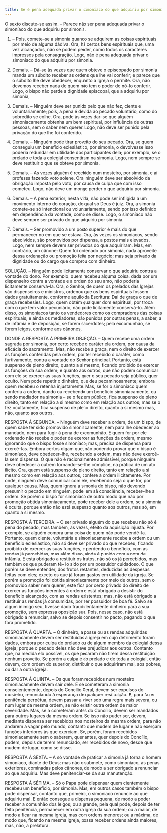 ```yaml
---
title: Se é pena adequada privar o simoníaco do que adquiriu por simonia
---
```


O sexto discute–se assim. – Parece não ser pena adequada privar o simoníaco do que adquiriu por simonia.  

1. – Pois, comete–se a simonia quando se adquirem as coisas espirituais por meio de alguma dádiva. Ora, há certos bens espirituais que, uma vez alcançados, não se podem perder, como todos os caracteres impressos pela consagração. Logo, não é pena adequada privar o simoníaco do que adquiriu por simonia.  

2. Demais. – Dá–se às vezes que quem obteve o episcopado por simonia manda um súbdito receber as ordens que lhe vai conferir; e parece que o súbdito lhe deve obedecer, enquanto a Igreja o permite. Ora, não devemos receber nada de quem não tem o poder de nô–lo conferir. Logo, o bispo não perde a dignidade episcopal, que a adquiriu por simonia,  

3. Demais. – Ninguém deve ser punido pelo que não fez, ciente e voluntariamente; pois, a pena é devida ao pecado voluntário, como do sobredito se colhe. Ora, pode às vezes dar–se que alguém simoniacamente obtenha um bem espiritual, por influência de outras pessoas, sem o saber nem querer. Logo, não deve ser punido pela privação do que lhe foi conferido.  

4. Demais. – Ninguém pode tirar proveito do seu pecado. Ora, se quem conseguiu um benefício eclesiástico, por simonia, o devolvesse isso poderia redundar em utilidade dos participantes dela; por exemplo, se o prelado e toda a colegial consentiram na simonia. Logo, nem sempre se deve restituir o que se obteve por simonia.  

5. Demais. – As vezes alguém é recebido num mosteiro, por simonia, e aí professa fazendo voto solene. Ora, ninguém deve ser absolvido da obrigação imposta pelo voto, por causa de culpa que com isso cometeu. Logo, não deve um monge perder o que adquiriu por simonia.  

6. Demais. – A pena exterior, nesta vida, não pode ser infligida a um movimento interno do coração, do qual só Deus é juiz. Ora, a simonia comete–se só intencional ou voluntariamente, sendo por isso definido em dependência da vontade, como se disse. Logo, o simoníaco não deve sempre ser privado do que adquiriu por simonia.  

7. Demais. – Ser promovido a um posto superior é mais do que permanecer no em que se estava. Ora, às vezes os simoníacos, sendo absolvidos, são promovidos por dispensa, a postos mais elevados. Logo, nem sempre devem ser privados do que adquiriram.  Mas, em contrário, um cânone: Quem foi ordenado por simonia, nada aproveite dessa ordenação ou promoção feita por negócio; mas seja privado da dignidade ou do cargo que comprou com dinheiro.  

SOLUÇÃO. – Ninguém pode licitamente conservar o que adquiriu contra a vontade do dono. Por exemplo, quem recebeu alguma coisa, dada por um dispenseiro contra a vontade e a ordem do seu amo, não poderia licitamente conservá–la. Ora, o Senhor, de quem os prelados das Igrejas são dispenseiros e ministros, ordenou que os bens espirituais fossem dados gratuitamente. conforme aquilo da Escritura: Dai de graça o que de graça recebesies. Logo, quem obtém qualquer dom espiritual, por troca com o que tem valor pecuniário, não pode licitamente conservá–lo. Além disso, os simoníacos tanto os vendedores como os compradores das coisas espirituais, e ainda os mediadores, são punidos por outras penas, a saber, a de infâmia e de deposição, se forem sacerdotes; pela excomunhão, se forem leigos, conforme aos cânones,  

DONDE A RESPOSTA À PRIMEIRA OBJEÇÃO. – Quem recebe uma ordem sagrada por simonia, por certo recebe o caráter ela ordem, por causa da eficácia do sacramento. Mas, não recebe a graça, nem o direito de exercer as funções conferidas pela ordem, por ter recebido o caráter, como furtivamente, contra a vontade do Senhor principal. Portanto, está suspenso de pleno direito, quanto a si mesmo, ficando proibido de exercer as funções da sua ordem; e quanto aos outros, que não podem comunicar com ele se exercer as suas funções, quer o seu pecado seja público, quer oculto. Nem pode repetir o dinheiro, que deu pecaminosamente; embora quem recebeu o retenha injustamente. Mas, se for o simoníaco quem conferiu a ordem, dando ou recebendo um benefício simoniacamente, ou sendo mediador na simonia – se o fez em público, fica suspenso de pleno direito, tanto em relação a si mesmo como em relação aos outros; mas se o fez ocultamente, fica suspenso de pleno direito, quanto a si mesmo mas, não, quanto aos outros.  

RESPOSTA À SEGUNDA. – Ninguém deve receber a ordem, de um bispo, de quem sabe ter sido promovido simoniacamente, nem para lhe obedecer ao mandado, nem para fugir à pena de excomunhão. E quem for por ele ordenado não recebe o poder de exercer as funções da ordem, mesmo ignorando que o bispo fosse simoníaco; mas, precisa de dispensa para exercê–las. Embora certos digam que, não podendo provar que o bispo é simoníaco, deve obedecer–lhe, recebendo a ordem, mas não deve exercê–la sem dispensa. O que não é racionalmente admissível, porque ninguém deve obedecer a outrem tornando–se–lhe cúmplice, na prática de um ato ilícito. Ora, quem está suspenso de pleno direito, tanto em relação a si mesmo como em relação aos outros, confere a ordem ilicitamente. Por onde, ninguém deve comunicar com ele, recebendo seja o que for, por qualquer causa. Mas, quem ignora a simonia do bispo, não devendo presumir o pecado em ninguém, pode, em sã consciência, receber–lhe a ordem. Se porém o bispo for simoníaco de outro modo que não por promoção obtida simoniacamente, pode receber dele a ordem, se a simonia é oculta, porque então não está suspenso quanto aos outros, mas só, em quanto a si mesmo.  

RESPOSTA À TERCEIRA. – O ser privado alguém do que recebeu não só é pena do pecado, mas também, às vezes, efeito da aquisição injusta. Por exemplo, se alguém compra uma coisa de quem não pode vendê–la. Portanto, quem ciente, voluntária e simoniacamente recebe a ordem ou um benefício eclesiástico, não só deve ser privado do que recebeu, ficando proibido de exercer as suas funções, e perdendo o benefício, com as rendas já percebidas, mas além disso, ainda é punido com a nota de infâmia. E está obrigado a restituir os frutos, não só os já percebidos, mas também os que puderam tê– lo sido por um possuidor cuidadoso. O que porém se deve entender, dos frutos restantes, deduzidas as despesas feitas com eles; exceto os que já foram gastos em utilidade da igreja. Se porém a promoção foi obtida simoniacamente por meio de outros, sem o promovido saber nem querer, este fica por certo privado do direito de exercer as funções inerentes à ordem e está obrigado a desistir do benefício alcançado, com as rendas existentes; mas, não está obrigado a restituir as rendas já consumidas, por ser possuidor de boa fé. Salvo se algum inimigo seu, tivesse dado fraudulentamente dinheiro para a sua promoção, sem expressa oposição sua. Pois, nesse caso, não está obrigado a renunciar, salvo se depois consentir no pacto, pagando o que fora prometido.  

RESPOSTA À QUARTA. – O dinheiro, a posse ou as rendas adquiridas simoniacamente devem ser restituídas à igreja em cujo detrimento foram dados, embora por culpa do prelado ou de algum membro da colegial dessa igreja; porque o pecado deles não deve prejudicar aos outros. Contanto que, na medida elo possível, os que pecaram não tirem dessa restituição nenhum proveito. Se porém a culpa é do prelado e de toda a colegial, então devem, com ordem do superior, distribuir o que adquiriram mal, aos pobres, ou dar a outra igreja.  

RESPOSTA À QUINTA. – Os que foram recebidos num mosteiro simoniacamente devem sair dele. E se cometeram a simonia conscientemente, depois do Concílio Geral, devem ser expulsos do mosteiro, renunciando à esperança de qualquer restituição. E, para fazer penitência perpétua, devem passar a viver sob uma regra mais severa, ou num lugar da mesma ordem, se não existir outra ordem de maior severidade. Mas, se a cometeram antes do Concílio, devem ser mandados para outros lugares da mesma ordem. Se isso não puder ser, devem, mediante dispensa ser recebidos nos mosteiros da mesma ordem, para não andarem a vagar pelo mundo, contanto que mudem de lugar e não exerçam funções inferiores às que exerciam. Se, porém, foram recebidos simoniacamente sem o saberem, quer antes, quer depois do Concílio, podem, depois de terem renunciado, ser recebidos de novo, desde que mudem de lugar, como se disse.  

RESPOSTA À SEXTA. – A só vontade de praticar a simonia já torna o homem simoníaco, diante de Deus; mas não o submete, como simoníaco, às penas exteriores, cominadas pelos cânones, de modo a ser obrigado a renunciar ao que adquiriu. Mas deve penitenciar–se da sua manutenção.  

RESPOSTA À SÉTIMA. – Só o Papa pode dispensar quem cientemente recebeu um benefício, por simonia. Mas, em outros casos também o bispo pode dispensar, contanto que, primeiro, o simoníaco renuncie ao que adquiriu mal. E então consegue a dispensa pequena, de modo a poder receber a comunhão dos leigos; ou a grande, pela qual pode, depois de ter feito penitência, permanecer em outra igreja da sua ordem; ou a maior, de modo a ficar na mesma igreja, mas com ordens menores; ou a máxima, de modo que, ficando na mesma igreja, possa receber ordens ainda maiores, mas, não, a prelatura.